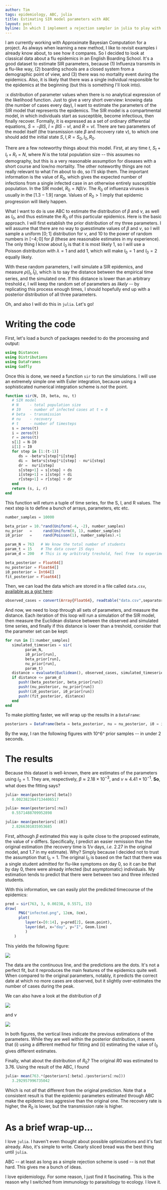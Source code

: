 ```yaml
---
author: Tim
tags: epidemiology, ABC, julia
title: Estimating SIR model parameters with ABC
layout: post
byline: In which I implement a rejection sampler in julia to play with ABC.
---
```


I am currently working with Approximate Bayesian Computation for a project. As
always when learning a new method, I like to revisit examples i already
know about, to see how it compares. So I decided to look at classical data
about a flu epidemics in an English Boarding School. It's a good dataset to
estimate SIR parameters, because (1) Influenza transmits in a flu-like way,
(2) boarding schools are a closed system from a demographic point of view, and
(3) there was no mortality event during the epidemics. Also, it is likely that
there was a single individual responsible for the epidemics at the beginning
(but this is something I'll look into).

:x
distribution of parameter values when there is no analytical expression of
the likelihood function. Just to give a very short overview: knowing data
(the number of cases every day), I want to estimate the parameters of the
SIR model that represents the epidemics. The SIR model is a compartmental
model, in which individuals start as susceptible, become infectious, then
finally recover. Formally, it is expressed as a set of ordinary differential
equations, $\dot S = -\beta I S$, $\dot I = \beta I S - \nu I$, and $\dot R =
\nu I$. There are two parameters of the model itself (the transmission rate
$\beta$ and recovery rate $\nu$), to which one should add the initial state
$S, I, R = {S_0, I_0, R_0}$.

There are a few noteworthy things about this model. First, at any time $t$,
$S_t+I_t+R_t=N$, where $N$ is the total population size -- this assumes no
demography, but this is a very reasonable assumption for diseases with a
short course and low/no mortality. The other noteworthy things are not really
relevant to what I'm about to do, so I'll skip them. The important information
is the value of $R_0$, which gives the expected number of infections from a
single infected case in an otherwise entirely susceptible population. In the
SIR model, $R_0 = N\beta/\nu$. The $R_0$ of influenza viruses is usually in
the $[1.3-1.9]$ range. Values of $R_0 > 1$ imply that epidemic progression
will likely happen.

What I want to do is use ABC to estimate the distribution of $\beta$ and
$\nu$, as well as $I_0$, and thus estimate the $R_0$ of this particular
epidemics. Here is the basic approach. I will first establish the prior
distribution of my three parameters. I will assume that there are no way to
guesstimate values of $\beta$ and $\nu$, so I will sample a uniform $[0;1]$
distribution for $\nu$, and 10 to the power of random numbers in $[-4;
0]$ for $\beta$ (these are reasonable estimates in my experience). The
only thing I know about $I_0$ is that it is most likely 1, so I will use a
Poisson distribution with $\lambda = 1$ and add 1, which will make $I_0 =
1$ and $I_0 = 2$ equally likely.

With these random parameters, I will simulate a SIR epidemics, and measure
$\rho(I_t,\hat I_t)$, which is to say the distance between the empirical time
series, and the simulated one. If this distance is lower than an arbitrary
treshold $\epsilon$, I will keep the random set of parameters as *likely*
-- by replicating this process enough times, I should hopefully end up with
a posterior distribution of all three parameters.

Oh, and also I will do this in `julia`. Let's go!

# Writing the code

First, let's load a bunch of packages needed to do the processing and output:

~~~ julia
using Distances
using Distributions
using DataFrames
using Gadfly
~~~

Once this is done, we need a function `sir` to run the simulations. I will use
an extremely simple one with Euler integration, because using a sophisticated
numerical integration scheme is *not* the point.

~~~ julia
function sir(N, I0, beta, nu, t)
   # SIR model
   # N     - total population size
   # I0    - number of infected cases at t = 0
   # beta  - transmission
   # nu    - recovery
   # t     - number of timesteps
   s = zeros(t)
   i = zeros(t)
   r = zeros(t)
   s[1] = N-I0
   i[1] = I0
   for step in [1:(t-1)]
      ds = -beta*s[step]*i[step]
      di =  beta*s[step]*i[step] - nu*i[step]
      dr =  nu*i[step]
      s[step+1] = s[step] + ds
      i[step+1] = i[step] + di
      r[step+1] = r[step] + dr
   end
   return (s, i, r)
end
~~~

This function will return a tuple of time series, for the S, I, and R
values. The next step is to define a bunch of arrays, parameters, etc etc.

~~~julia
number_samples = 10000

beta_prior = 10.^rand(Uniform(-4, -2), number_samples)
nu_prior   =     rand(Uniform(0, 1), number_samples)
i0_prior   =     rand(Poisson(1), number_samples).+1

param_N = 763   # We know the total number of students
param_t = 15    # The data cover 15 days
param_d = 200   # This is my arbitraty treshold, feel free  to experiment

beta_posterior = Float64[]
nu_posterior = Float64[]
i0_posterior = Int64[]
fit_posterior = Float64[]
~~~

Then, we can load the data which are stored in a file called `data.csv`,
[available as a gist here][gdata]:

~~~ julia
observed_cases = convert(Array{Float64}, readtable("data.csv",separator=';', header=true)[:I])
~~~

And now, we need to loop through all sets of parameters, and measure the
distance. Each iteration of this loop will run a simulation of the SIR model,
then measure the Euclidean distance between the observed and simulated time
series, and finally if this distance is lower than a treshold, consider that
the parameter set can be kept:

~~~ julia
for run in [1:number_samples]
   simulated_timeseries = sir(
         param_N, 
         i0_prior[run],
         beta_prior[run],
         nu_prior[run],
         param_t)
   distance = evaluate(Euclidean(), observed_cases, simulated_timeseries[2])
   if distance <= param_d
      push!(beta_posterior, beta_prior[run])
      push!(nu_posterior, nu_prior[run])
      push!(i0_posterior, i0_prior[run])
      push!(fit_posterior, distance)
   end
end
~~~

To make plotting faster, we will wrap up the results in a `DataFrame`:

~~~ julia
posteriors = DataFrame(beta = beta_posterior, nu = nu_posterior, i0 = i0_posterior)
~~~

By the way, I ran the following figures with 10^6^ prior samples -- in under 2 seconds. 

# The results

Because this dataset is well-known, there are estimates of the parameters
using $I_0 = 1$. They are, respectively, $\beta \approx 2.18\times 10^{-3}$,
and $\nu \approx 4.41\times 10^{-1}$. **So**, what does the fitting says?

~~~julia
julia> mean(posteriors[:beta])
   0.0023823647134406517

julia> mean(posteriors[:nu])
   0.5571488709952898

julia> mean(posteriors[:i0])
   2.8266301035953685
~~~

First, although $\beta$ estimated this way is quite close to the proposed
estimate, the value of $\nu$ differs. Specifically, I predict an easier
remission than the original estimation (the recovery time is $1/\nu$ days,
*i.e.* 2.27 in the original model, and 1.7 in my estimate). Why? Simply because
I decided not to trust the assumption that $I_0 = 1$. The original $I_0$
is based on the fact that there was a single student admitted for flu-like
symptoms on day 0, so it can be that by day 0, there were already infected
(but asymptomatic) individuals. My estimation tends to predict that there
were between two and three infected students.

With this information, we can easily plot the predicted timecourse of the
epidemics:

~~~ julia
pred = sir(763, 3, 0.00238, 0.5571, 15)
draw(
      PNG("infected.png", 12cm, 8cm),
      plot(
         layer(x=[0:14], y=pred[2], Geom.point),
         layer(dat, x="day", y="I", Geom.line)
         )
    )
~~~

This yields the following figure:

![](/images/infected.png)

The data are the continuous line, and the predictions are the dots. It's
not a perfect fit, but it reproduces the main features of the epidemics
quite well. When compared to the original parameters, notably, it predicts
the correct date at which no more cases are observed, but it slightly
over-estimates the number of cases during the peak.

We can also have a look at the distribution of $\beta$

![](/images/dist_beta.png)

and $\nu$

![](/images/dist_nu.png)

In both figures, the vertical lines indicate the previous estimations of the
parameters. While they are well within the posterior distribution, it seems
that (i) using a different method for fitting and (ii) estimating the value
of $I_0$ gives different estimates.

Finally, what about the distribution of $R_0$? The original $R0$ was estimated
to 3.76. Using the result of the ABC, I found

~~~ julia
julia> mean(763.*(posteriors[:beta]./posteriors[:nu]))
   3.292957996735042
~~~

Which is not *all* that different from the original prediction. Note that
a consistent result is that the epidemic parameters estimated through ABC
make the epidemic *less* aggresive than the original one. The recovery rate
is higher, the $R_0$ is lower, but the transmission rate is higher.

# As a brief wrap-up...

I love `julia`. I haven't even thought about possible optimizations and it's
fast already. Also, it's simple to write. Clearly sliced bread was the best
thing until `julia`.

ABC -- at least as long as a simple rejection scheme is used -- is not that
hard. This gives me a bunch of ideas.

I love epidemiology. For some reason, I just find it fascinating. This is the
reason why I switched from immunology to parasitology to ecology. I love it.

[gdata]: https://gist.github.com/9dd174a411b0ae5f0fa7
